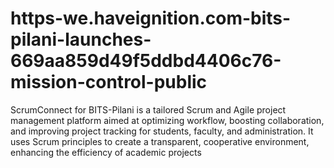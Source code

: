 # https-we.haveignition.com-bits-pilani-launches-669aa859d49f5ddbd4406c76-mission-control-public
ScrumConnect for BITS-Pilani is a tailored Scrum and Agile project management platform aimed at optimizing workflow, boosting collaboration, and improving project tracking for students, faculty, and administration. It uses Scrum principles to create a transparent, cooperative environment, enhancing the efficiency of academic projects
